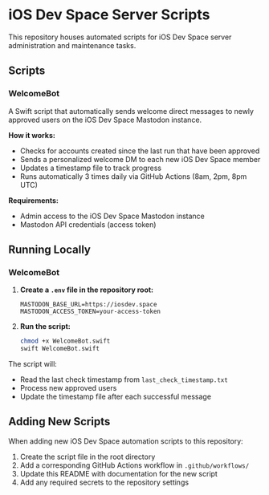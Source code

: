 # iOS Dev Space Server Scripts

This repository houses automated scripts for iOS Dev Space server administration and maintenance tasks.

## Scripts

### WelcomeBot

A Swift script that automatically sends welcome direct messages to newly approved users on the iOS Dev Space Mastodon instance.

**How it works:**
- Checks for accounts created since the last run that have been approved
- Sends a personalized welcome DM to each new iOS Dev Space member
- Updates a timestamp file to track progress
- Runs automatically 3 times daily via GitHub Actions (8am, 2pm, 8pm UTC)

**Requirements:**
- Admin access to the iOS Dev Space Mastodon instance
- Mastodon API credentials (access token)

## Running Locally

### WelcomeBot

1. **Create a `.env` file in the repository root:**
   ```
   MASTODON_BASE_URL=https://iosdev.space
   MASTODON_ACCESS_TOKEN=your-access-token
   ```

2. **Run the script:**
   ```bash
   chmod +x WelcomeBot.swift
   swift WelcomeBot.swift
   ```

The script will:
- Read the last check timestamp from `last_check_timestamp.txt`
- Process new approved users
- Update the timestamp file after each successful message

## Adding New Scripts

When adding new iOS Dev Space automation scripts to this repository:
1. Create the script file in the root directory
2. Add a corresponding GitHub Actions workflow in `.github/workflows/`
3. Update this README with documentation for the new script
4. Add any required secrets to the repository settings
